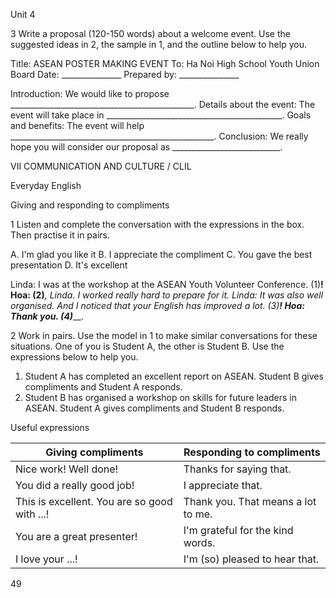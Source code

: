 Unit 4

3 Write a proposal (120-150 words) about a welcome event. Use the suggested ideas in 2, the sample in 1, and the outline below to help you.

Title: ASEAN POSTER MAKING EVENT
To: Ha Noi High School Youth Union Board
Date: _______________
Prepared by: _______________

Introduction:
We would like to propose ______________________________________________.
Details about the event:
The event will take place in ____________________________________________.
Goals and benefits:
The event will help ___________________________________________________.
Conclusion:
We really hope you will consider our proposal as ___________________________.

VII COMMUNICATION AND CULTURE / CLIL

Everyday English

Giving and responding to compliments

1 Listen and complete the conversation with the expressions in the box. Then practise it in pairs.

A. I'm glad you like it
B. I appreciate the compliment
C. You gave the best presentation
D. It's excellent

Linda: I was at the workshop at the ASEAN Youth Volunteer Conference. (1)________!
Hoa: (2)_________, Linda. I worked really hard to prepare for it.
Linda: It was also well organised. And I noticed that your English has improved a lot. (3)________!
Hoa: Thank you. (4)_________.

2 Work in pairs. Use the model in 1 to make similar conversations for these situations. One of you is Student A, the other is Student B. Use the expressions below to help you.

1. Student A has completed an excellent report on ASEAN. Student B gives compliments and Student A responds.
2. Student B has organised a workshop on skills for future leaders in ASEAN. Student A gives compliments and Student B responds.

Useful expressions

Giving compliments | Responding to compliments
--- | ---
Nice work! Well done! | Thanks for saying that.
You did a really good job! | I appreciate that.
This is excellent. You are so good with ...! | Thank you. That means a lot to me.
You are a great presenter! | I'm grateful for the kind words.
I love your ...! | I'm (so) pleased to hear that.

49